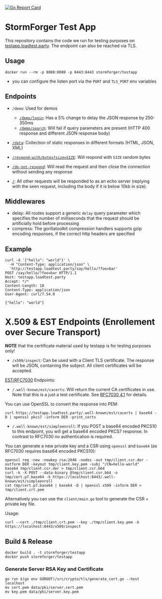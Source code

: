 <!-- markdownlint-disable MD039 MD041 -->
[![Go Report Card](https://goreportcard.com/badge/github.com/stormforger/testapp)](https://goreportcard.com/report/github.com/stormforger/testapp)

<!-- markdownlint-enable MD039 MD041 -->

# StormForger Test App

This repository contains the code we run for testing purposes on [testapp.loadtest.party](http://testapp.loadtest.party). The endpoint can also be reached via TLS.

## Usage

```console
docker run --rm -p 8080:8080 -p 8443:8443 stormforger/testapp
```

* you can configure the listen port via the `PORT` and `TLS_PORT` env variables

## Endpoints

* `/demo`: Used for demos
  * [`/demo/login`](http://testapp.loadtest.party/demo/login): Has a 5% change to delay the JSON response by 250-350ms
  * [`/demo/search`](http://testapp.loadtest.party/demo/search): Will fail if query parameters are present (HTTP 400 response and different JSON response body)
* [`/data`](http://testapp.loadtest.party/data): Collection of static responses in different formats (HTML, JSON, XML)
* [`/respond-with/bytes?size=SIZE`](http://testapp.loadtest.party/respond-with/bytes?sizes=1024): Will respond with `SIZE` random bytes
* [`/do-not-respond`](http://testapp.loadtest.party:9001/do-not-respond): Will read the request and then close the connection without sending any response

* [`/`](http://testapp.loadtest.party/): All other requests will be responded to as an echo server (replying with the seen request, including the body if it is below 10kb in size).

## Middlewares

* delay: All routes support a generic `delay` query parameter which specifies the number of milliseconds that the request should be artificially hold before processing
* compress: The gorillatoolkit compression handlers supports gzip encoding responses, if the correct http headers are specified

## Example

```terminal
curl -d '{"hello": "world"}' \
  -H "Content-Type: application/json" \
  'http://testapp.loadtest.party/say/hello/?foo=bar'
POST /say/hello/?foo=bar HTTP/1.1
Host: testapp.loadtest.party
Accept: */*
Content-Length: 18
Content-Type: application/json
User-Agent: curl/7.54.0

{"hello": "world"}
```

# X.509 & EST Endpoints (Enrollement over Secure Transport)

**NOTE** that the certificate material used by testapp is for testing purposes only!

* `/x509/inspect`: Can be used with a Client TLS certificate. The response will be JSON, containing the subject. All client certificates will be accepted.

[EST/RFC7030](https://tools.ietf.org/html/rfc7030) Endpoints:

* `/.well-known/est/cacerts`: Will return the current CA certificates in use. Note that this is a just a test certificate. See [RFC7030 4.1](https://tools.ietf.org/html/rfc7030#section-4.1) for details.

You can use OpenSSL to convert the response into PEM:

```terminal
curl https://testapp.loadtest.party/.well-known/est/cacerts | base64 -D | openssl pkcs7 -inform DER -print_certs
```

* `/.well-known/est/simpleenroll`: If you POST a base64 encoded PKCS10 to this endpoint, you will get a base64 encoded PKCS7 response. In contrast to RFC7030 no authentication is required.

You can generate a new private key and a CSR using `openssl` and `base64` (as RFC7030 requires base64 encoded PKCS10):

```terminal
openssl req -new -newkey rsa:2048 -nodes -out tmp/client.csr.der -outform DER -keyout tmp/client.key.pem -subj "/CN=hello-world"
base64 tmp/client.csr.der > tmp/client.csr.b64
curl -k -X POST --data-binary @tmp/client.csr.b64 -o tmp/cert.p7.base64 -k https://localhost:8443/.well-known/est/simpleenroll
cat tmp/cert.p7.base64 | base64 -D | openssl x509 -inform DER > tmp/client.crt.pem
```

Alternatively you can use the `client/main.go` tool to generate the CSR + private key file.

Usage:
```
curl --cert ./tmp/client.crt.pem --key ./tmp/client.key.pem -k https://localhost:8443/x509/inspect
```

## Build & Release

```terminal
docker build . -t stormforger/testapp
docker push stormforger/testapp
```

### Generate Server RSA Key and Certificate

```terminalß
go run $(go env GOROOT)/src/crypto/tls/generate_cert.go --host localhost
mv cert.pem data/pki/server.cert.pem
mv key.pem data/pki/server.key.pem
```
